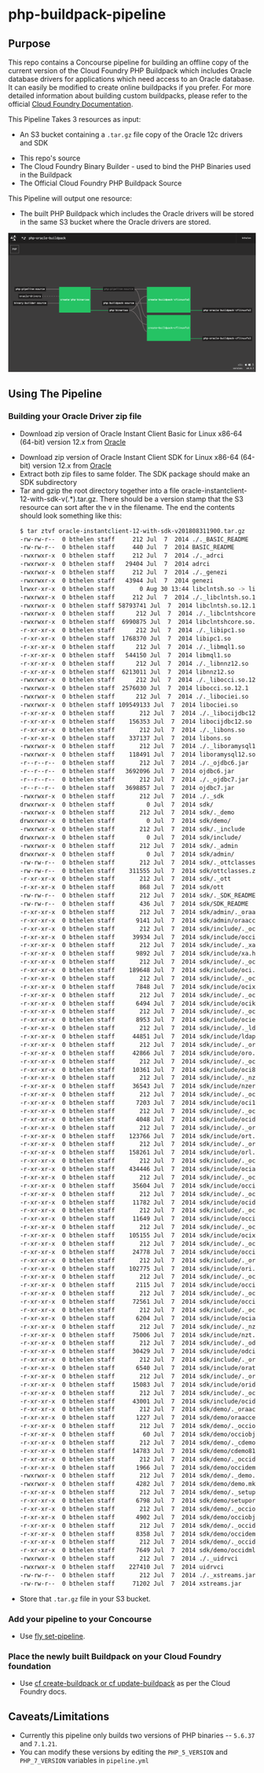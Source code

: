 # php-buildpack-pipeline

## Purpose
This repo contains a Concourse pipeline for building an offline copy of the current version of the Cloud Foundry
PHP Buildpack which includes Oracle database drivers for applications which need access to an Oracle 
database.  It can easily be modified to create online buildpacks if you prefer.  For more detailed information
about building custom buildpacks, please refer to the official [Cloud Foundry Documentation](https://docs.pivotal.io/pivotalcf/2-2/buildpacks/developing-buildpacks.html).

This Pipeline Takes 3 resources as input:
* An S3 bucket containing a `.tar.gz` file copy of the Oracle 12c drivers and SDK
- This repo's source
- The Cloud Foundry Binary Builder - used to bind the PHP Binaries used in the Buildpack
- The Official Cloud Foundry PHP Buildpack Source

This Pipeline will output one resource:
* The built PHP Buildpack which includes the Oracle drivers will be stored in the same S3 
  bucket where the Oracle drivers are stored.

![Pipeline Image](./pipeline.png "Pipeline")

## Using The Pipeline

### Building your Oracle Driver zip file
* Download zip version of Oracle Instant Client Basic for Linux x86-64 (64-bit) version 12.x from [Oracle](http://www.oracle.com/technetwork/topics/linuxx86-64soft-092277.html) 
- Download zip version of Oracle Instant Client SDK for Linux x86-64 (64-bit) version 12.x from [Oracle](http://www.oracle.com/technetwork/topics/linuxx86-64soft-092277.html)
- Extract both zip files to same folder.  The SDK package should make an SDK subdirectory
- Tar and gzip the root directory together into a file oracle-instantclient-12-with-sdk-v(.*).tar.gz.  There
  should be a version stamp that the S3 resource can sort after the v in the filename.  The end the 
  contents should look something like this:
  ```bash
  $ tar ztvf oracle-instantclient-12-with-sdk-v201808311900.tar.gz
  -rw-rw-r--  0 bthelen staff     212 Jul  7  2014 ./._BASIC_README
  -rw-rw-r--  0 bthelen staff     440 Jul  7  2014 BASIC_README
  -rwxrwxr-x  0 bthelen staff     212 Jul  7  2014 ./._adrci
  -rwxrwxr-x  0 bthelen staff   29404 Jul  7  2014 adrci
  -rwxrwxr-x  0 bthelen staff     212 Jul  7  2014 ./._genezi
  -rwxrwxr-x  0 bthelen staff   43944 Jul  7  2014 genezi
  lrwxr-xr-x  0 bthelen staff       0 Aug 30 13:44 libclntsh.so -> libclntsh.so.12.1
  -rwxrwxr-x  0 bthelen staff     212 Jul  7  2014 ./._libclntsh.so.12.1
  -rwxrwxr-x  0 bthelen staff 58793741 Jul  7  2014 libclntsh.so.12.1
  -rwxrwxr-x  0 bthelen staff      212 Jul  7  2014 ./._libclntshcore.so.12.1
  -rwxrwxr-x  0 bthelen staff  6990875 Jul  7  2014 libclntshcore.so.12.1
  -r-xr-xr-x  0 bthelen staff      212 Jul  7  2014 ./._libipc1.so
  -r-xr-xr-x  0 bthelen staff  1768370 Jul  7  2014 libipc1.so
  -r-xr-xr-x  0 bthelen staff      212 Jul  7  2014 ./._libmql1.so
  -r-xr-xr-x  0 bthelen staff   544150 Jul  7  2014 libmql1.so
  -r-xr-xr-x  0 bthelen staff      212 Jul  7  2014 ./._libnnz12.so
  -r-xr-xr-x  0 bthelen staff  6213011 Jul  7  2014 libnnz12.so
  -rwxrwxr-x  0 bthelen staff      212 Jul  7  2014 ./._libocci.so.12.1
  -rwxrwxr-x  0 bthelen staff  2576030 Jul  7  2014 libocci.so.12.1
  -rwxrwxr-x  0 bthelen staff      212 Jul  7  2014 ./._libociei.so
  -rwxrwxr-x  0 bthelen staff 109549133 Jul  7  2014 libociei.so
  -r-xr-xr-x  0 bthelen staff       212 Jul  7  2014 ./._libocijdbc12.so
  -r-xr-xr-x  0 bthelen staff    156353 Jul  7  2014 libocijdbc12.so
  -r-xr-xr-x  0 bthelen staff       212 Jul  7  2014 ./._libons.so
  -r-xr-xr-x  0 bthelen staff    337137 Jul  7  2014 libons.so
  -rwxrwxr-x  0 bthelen staff       212 Jul  7  2014 ./._liboramysql12.so
  -rwxrwxr-x  0 bthelen staff    118491 Jul  7  2014 liboramysql12.so
  -r--r--r--  0 bthelen staff       212 Jul  7  2014 ./._ojdbc6.jar
  -r--r--r--  0 bthelen staff   3692096 Jul  7  2014 ojdbc6.jar
  -r--r--r--  0 bthelen staff       212 Jul  7  2014 ./._ojdbc7.jar
  -r--r--r--  0 bthelen staff   3698857 Jul  7  2014 ojdbc7.jar
  -rwxrwxr-x  0 bthelen staff       212 Jul  7  2014 ./._sdk
  drwxrwxr-x  0 bthelen staff         0 Jul  7  2014 sdk/
  -rwxrwxr-x  0 bthelen staff       212 Jul  7  2014 sdk/._demo
  drwxrwxr-x  0 bthelen staff         0 Jul  7  2014 sdk/demo/
  -rwxrwxr-x  0 bthelen staff       212 Jul  7  2014 sdk/._include
  drwxrwxr-x  0 bthelen staff         0 Jul  7  2014 sdk/include/
  -rwxrwxr-x  0 bthelen staff       212 Jul  7  2014 sdk/._admin
  drwxrwxr-x  0 bthelen staff         0 Jul  7  2014 sdk/admin/
  -rw-rw-r--  0 bthelen staff       212 Jul  7  2014 sdk/._ottclasses.zip
  -rw-rw-r--  0 bthelen staff    311555 Jul  7  2014 sdk/ottclasses.zip
  -r-xr-xr-x  0 bthelen staff       212 Jul  7  2014 sdk/._ott
  -r-xr-xr-x  0 bthelen staff       868 Jul  7  2014 sdk/ott
  -rw-rw-r--  0 bthelen staff       212 Jul  7  2014 sdk/._SDK_README
  -rw-rw-r--  0 bthelen staff       436 Jul  7  2014 sdk/SDK_README
  -r-xr-xr-x  0 bthelen staff       212 Jul  7  2014 sdk/admin/._oraaccess.xsd
  -r-xr-xr-x  0 bthelen staff      9141 Jul  7  2014 sdk/admin/oraaccess.xsd
  -r-xr-xr-x  0 bthelen staff       212 Jul  7  2014 sdk/include/._occiData.h
  -r-xr-xr-x  0 bthelen staff     39934 Jul  7  2014 sdk/include/occiData.h
  -r-xr-xr-x  0 bthelen staff       212 Jul  7  2014 sdk/include/._xa.h
  -r-xr-xr-x  0 bthelen staff      9892 Jul  7  2014 sdk/include/xa.h
  -r-xr-xr-x  0 bthelen staff       212 Jul  7  2014 sdk/include/._oci.h
  -r-xr-xr-x  0 bthelen staff    189648 Jul  7  2014 sdk/include/oci.h
  -r-xr-xr-x  0 bthelen staff       212 Jul  7  2014 sdk/include/._ocixmldb.h
  -r-xr-xr-x  0 bthelen staff      7848 Jul  7  2014 sdk/include/ocixmldb.h
  -r-xr-xr-x  0 bthelen staff       212 Jul  7  2014 sdk/include/._ocikpr.h
  -r-xr-xr-x  0 bthelen staff      6494 Jul  7  2014 sdk/include/ocikpr.h
  -r-xr-xr-x  0 bthelen staff       212 Jul  7  2014 sdk/include/._ociextp.h
  -r-xr-xr-x  0 bthelen staff      8953 Jul  7  2014 sdk/include/ociextp.h
  -r-xr-xr-x  0 bthelen staff       212 Jul  7  2014 sdk/include/._ldap.h
  -r-xr-xr-x  0 bthelen staff     44851 Jul  7  2014 sdk/include/ldap.h
  -r-xr-xr-x  0 bthelen staff       212 Jul  7  2014 sdk/include/._oro.h
  -r-xr-xr-x  0 bthelen staff     42866 Jul  7  2014 sdk/include/oro.h
  -r-xr-xr-x  0 bthelen staff       212 Jul  7  2014 sdk/include/._oci8dp.h
  -r-xr-xr-x  0 bthelen staff     10361 Jul  7  2014 sdk/include/oci8dp.h
  -r-xr-xr-x  0 bthelen staff       212 Jul  7  2014 sdk/include/._nzerror.h
  -r-xr-xr-x  0 bthelen staff     36543 Jul  7  2014 sdk/include/nzerror.h
  -r-xr-xr-x  0 bthelen staff       212 Jul  7  2014 sdk/include/._oci1.h
  -r-xr-xr-x  0 bthelen staff      7203 Jul  7  2014 sdk/include/oci1.h
  -r-xr-xr-x  0 bthelen staff       212 Jul  7  2014 sdk/include/._ocidem.h
  -r-xr-xr-x  0 bthelen staff      4048 Jul  7  2014 sdk/include/ocidem.h
  -r-xr-xr-x  0 bthelen staff       212 Jul  7  2014 sdk/include/._ort.h
  -r-xr-xr-x  0 bthelen staff    123766 Jul  7  2014 sdk/include/ort.h
  -r-xr-xr-x  0 bthelen staff       212 Jul  7  2014 sdk/include/._orl.h
  -r-xr-xr-x  0 bthelen staff    158261 Jul  7  2014 sdk/include/orl.h
  -r-xr-xr-x  0 bthelen staff       212 Jul  7  2014 sdk/include/._ociap.h
  -r-xr-xr-x  0 bthelen staff    434446 Jul  7  2014 sdk/include/ociap.h
  -r-xr-xr-x  0 bthelen staff       212 Jul  7  2014 sdk/include/._occiCommon.h
  -r-xr-xr-x  0 bthelen staff     35604 Jul  7  2014 sdk/include/occiCommon.h
  -r-xr-xr-x  0 bthelen staff       212 Jul  7  2014 sdk/include/._ocidfn.h
  -r-xr-xr-x  0 bthelen staff     11782 Jul  7  2014 sdk/include/ocidfn.h
  -r-xr-xr-x  0 bthelen staff       212 Jul  7  2014 sdk/include/._occiAQ.h
  -r-xr-xr-x  0 bthelen staff     11649 Jul  7  2014 sdk/include/occiAQ.h
  -r-xr-xr-x  0 bthelen staff       212 Jul  7  2014 sdk/include/._ocixstream.h
  -r-xr-xr-x  0 bthelen staff    105155 Jul  7  2014 sdk/include/ocixstream.h
  -r-xr-xr-x  0 bthelen staff       212 Jul  7  2014 sdk/include/._occiObjects.h
  -r-xr-xr-x  0 bthelen staff     24778 Jul  7  2014 sdk/include/occiObjects.h
  -r-xr-xr-x  0 bthelen staff       212 Jul  7  2014 sdk/include/._ori.h
  -r-xr-xr-x  0 bthelen staff    102775 Jul  7  2014 sdk/include/ori.h
  -r-xr-xr-x  0 bthelen staff       212 Jul  7  2014 sdk/include/._occi.h
  -r-xr-xr-x  0 bthelen staff      2115 Jul  7  2014 sdk/include/occi.h
  -r-xr-xr-x  0 bthelen staff       212 Jul  7  2014 sdk/include/._occiControl.h
  -r-xr-xr-x  0 bthelen staff     72561 Jul  7  2014 sdk/include/occiControl.h
  -r-xr-xr-x  0 bthelen staff       212 Jul  7  2014 sdk/include/._ociapr.h
  -r-xr-xr-x  0 bthelen staff      6204 Jul  7  2014 sdk/include/ociapr.h
  -r-xr-xr-x  0 bthelen staff       212 Jul  7  2014 sdk/include/._nzt.h
  -r-xr-xr-x  0 bthelen staff     75006 Jul  7  2014 sdk/include/nzt.h
  -r-xr-xr-x  0 bthelen staff       212 Jul  7  2014 sdk/include/._odci.h
  -r-xr-xr-x  0 bthelen staff     30429 Jul  7  2014 sdk/include/odci.h
  -r-xr-xr-x  0 bthelen staff       212 Jul  7  2014 sdk/include/._oratypes.h
  -r-xr-xr-x  0 bthelen staff      6540 Jul  7  2014 sdk/include/oratypes.h
  -r-xr-xr-x  0 bthelen staff       212 Jul  7  2014 sdk/include/._orid.h
  -r-xr-xr-x  0 bthelen staff     15083 Jul  7  2014 sdk/include/orid.h
  -r-xr-xr-x  0 bthelen staff       212 Jul  7  2014 sdk/include/._ocidef.h
  -r-xr-xr-x  0 bthelen staff     43001 Jul  7  2014 sdk/include/ocidef.h
  -r-xr-xr-x  0 bthelen staff       212 Jul  7  2014 sdk/demo/._oraaccess.xml
  -r-xr-xr-x  0 bthelen staff      1227 Jul  7  2014 sdk/demo/oraaccess.xml
  -r-xr-xr-x  0 bthelen staff       212 Jul  7  2014 sdk/demo/._occiobj.typ
  -r-xr-xr-x  0 bthelen staff        60 Jul  7  2014 sdk/demo/occiobj.typ
  -r-xr-xr-x  0 bthelen staff       212 Jul  7  2014 sdk/demo/._cdemo81.c
  -r-xr-xr-x  0 bthelen staff     14783 Jul  7  2014 sdk/demo/cdemo81.c
  -r-xr-xr-x  0 bthelen staff       212 Jul  7  2014 sdk/demo/._occidemod.sql
  -r-xr-xr-x  0 bthelen staff      1966 Jul  7  2014 sdk/demo/occidemod.sql
  -rwxrwxr-x  0 bthelen staff       212 Jul  7  2014 sdk/demo/._demo.mk
  -rwxrwxr-x  0 bthelen staff      4282 Jul  7  2014 sdk/demo/demo.mk
  -r-xr-xr-x  0 bthelen staff       212 Jul  7  2014 sdk/demo/._setuporamysql.sh
  -r-xr-xr-x  0 bthelen staff      6798 Jul  7  2014 sdk/demo/setuporamysql.sh
  -r-xr-xr-x  0 bthelen staff       212 Jul  7  2014 sdk/demo/._occiobj.cpp
  -r-xr-xr-x  0 bthelen staff      4902 Jul  7  2014 sdk/demo/occiobj.cpp
  -r-xr-xr-x  0 bthelen staff       212 Jul  7  2014 sdk/demo/._occidemo.sql
  -r-xr-xr-x  0 bthelen staff      8358 Jul  7  2014 sdk/demo/occidemo.sql
  -r-xr-xr-x  0 bthelen staff       212 Jul  7  2014 sdk/demo/._occidml.cpp
  -r-xr-xr-x  0 bthelen staff      7649 Jul  7  2014 sdk/demo/occidml.cpp
  -rwxrwxr-x  0 bthelen staff       212 Jul  7  2014 ./._uidrvci
  -rwxrwxr-x  0 bthelen staff    227410 Jul  7  2014 uidrvci
  -rw-rw-r--  0 bthelen staff       212 Jul  7  2014 ./._xstreams.jar
  -rw-rw-r--  0 bthelen staff     71202 Jul  7  2014 xstreams.jar
  ``` 
- Store that `.tar.gz` file in your S3 bucket. 

### Add your pipeline to your Concourse 

* Use [fly set-pipeline](https://concourse-ci.org/setting-pipelines.html).   

### Place the newly built Buildpack on your Cloud Foundry foundation

* Use [cf create-buildpack or cf update-buildpack](https://docs.cloudfoundry.org/adminguide/buildpacks.html)
  as per the Cloud Foundry docs.

## Caveats/Limitations

* Currently this pipeline only builds two versions of PHP binaries -- `5.6.37` and `7.1.21`.
* You can modify these versions by editing the `PHP_5_VERSION` and `PHP_7_VERSION` variables in `pipeline.yml` 
